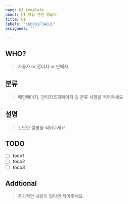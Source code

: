 ```yaml
---
name: UI template
about: UI 작업 관련 템플릿
title: UI
labels: "\U0001F3A8UI"
assignees: ''

---
```


## WHO?
> 사용자 or 관리자 or 판매자

## 분류
> 메인페이지, 관리자조회페이지 등 분류 사항을 적어주세요

## 설명
> 간단한 설명을 적어주세요

## TODO
- [ ] todo1
- [ ] todo2
- [ ] todo3

## Addtional
> 추가적인 내용이 있다면 적어주세요
